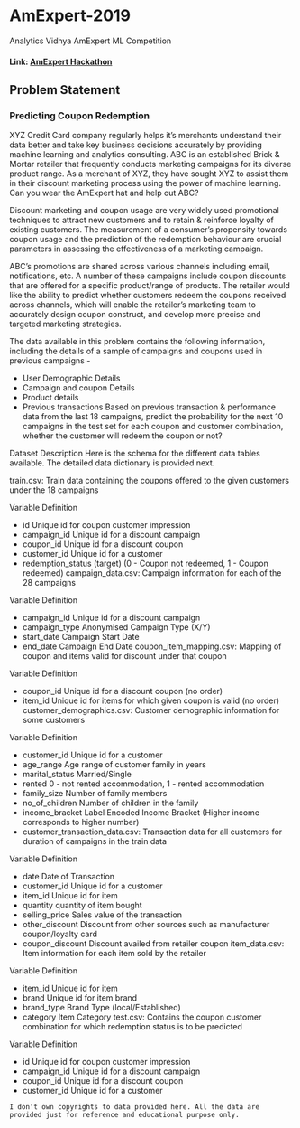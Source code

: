 # AmExpert-2019
Analytics Vidhya AmExpert ML Competition 
#### Link: [AmExpert Hackathon](https://datahack.analyticsvidhya.com/contest/amexpert-2019-machine-learning-hackathon/)

## Problem Statement

### Predicting Coupon Redemption
XYZ Credit Card company regularly helps it’s merchants understand their data better and take key business decisions accurately by providing machine learning and analytics consulting. ABC is an established Brick & Mortar retailer that frequently conducts marketing campaigns for its diverse product range. As a merchant of XYZ, they have sought XYZ to assist them in their discount marketing process using the power of machine learning. Can you wear the AmExpert hat and help out ABC?

 
Discount marketing and coupon usage are very widely used promotional techniques to attract new customers and to retain & reinforce loyalty of existing customers. The measurement of a consumer’s propensity towards coupon usage and the prediction of the redemption behaviour are crucial parameters in assessing the effectiveness of a marketing campaign.

 
ABC’s promotions are shared across various channels including email, notifications, etc. A number of these campaigns include coupon discounts that are offered for a specific product/range of products. The retailer would like the ability to predict whether customers redeem the coupons received across channels, which will enable the retailer’s marketing team to accurately design coupon construct, and develop more precise and targeted marketing strategies.

 
The data available in this problem contains the following information, including the details of a sample of campaigns and coupons used in previous campaigns -

* User Demographic Details
* Campaign and coupon Details
* Product details
* Previous transactions
Based on previous transaction & performance data from the last 18 campaigns, predict the probability for the next 10 campaigns in the test set for each coupon and customer combination, whether the customer will redeem the coupon or not?


Dataset Description
Here is the schema for the different data tables available. The detailed data dictionary is provided next.


train.csv: Train data containing the coupons offered to the given customers under the 18 campaigns

Variable	Definition
- id	Unique id for coupon customer impression
- campaign_id	Unique id for a discount campaign
- coupon_id	Unique id for a discount coupon
- customer_id	Unique id for a customer
- redemption_status	(target) (0 - Coupon not redeemed, 1 - Coupon redeemed) 
campaign_data.csv: Campaign information for each of the 28 campaigns

Variable	Definition
- campaign_id	Unique id for a discount campaign
- campaign_type	Anonymised Campaign Type (X/Y)
- start_date	Campaign Start Date
- end_date	Campaign End Date 
coupon_item_mapping.csv: Mapping of coupon and items valid for discount under that coupon

Variable	Definition
- coupon_id	Unique id for a discount coupon (no order)
- item_id	Unique id for items for which given coupon is valid (no order) 
customer_demographics.csv: Customer demographic information for some customers

Variable	Definition
- customer_id	Unique id for a customer
- age_range	Age range of customer family in years
- marital_status	Married/Single
- rented	0 - not rented accommodation, 1 - rented accommodation
- family_size	Number of family members
- no_of_children	Number of children in the family
- income_bracket	Label Encoded Income Bracket (Higher income corresponds to higher number) 
- customer_transaction_data.csv: Transaction data for all customers for duration of campaigns in the train data

Variable	Definition
- date	Date of Transaction
- customer_id	Unique id for a customer
- item_id	Unique id for item
- quantity	quantity of item bought
- selling_price	Sales value of the transaction
- other_discount	Discount from other sources such as manufacturer coupon/loyalty card
- coupon_discount	Discount availed from retailer coupon 
item_data.csv: Item information for each item sold by the retailer

Variable	Definition
- item_id	Unique id for item
- brand	Unique id for item brand
- brand_type	Brand Type (local/Established)
- category	Item Category 
test.csv: Contains the coupon customer combination for which redemption status is to be predicted

Variable	Definition
- id	Unique id for coupon customer impression
- campaign_id	Unique id for a discount campaign
- coupon_id	Unique id for a discount coupon
- customer_id	Unique id for a customer 

```text
I don't own copyrights to data provided here. All the data are provided just for reference and educational purpose only. 
```

